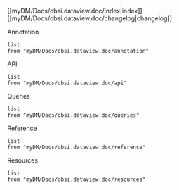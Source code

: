
[[myDM/Docs/obsi.dataview.doc/index|index]]
[[myDM/Docs/obsi.dataview.doc/changelog|changelog]]

Annotation
```dataview
list
from "myDM/Docs/obsi.dataview.doc/annotation"

```

API
```dataview
list
from "myDM/Docs/obsi.dataview.doc/api"

```
Queries
```dataview
list
from "myDM/Docs/obsi.dataview.doc/queries"

```

Reference
```dataview
list
from "myDM/Docs/obsi.dataview.doc/reference"

```

Resources
```dataview
list
from "myDM/Docs/obsi.dataview.doc/resources"

```
